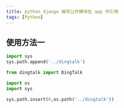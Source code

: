 ```yaml
---
title: python django 编写公共模块在 app 中引用
tags: [Python]
---
```



## 使用方法一

```python
import sys
sys.path.append('../dingtalk')

from dingtalk import DingTalk
```

```python
import os
import sys

sys.path.insert(0,os.path('../dingtalk'))
```
